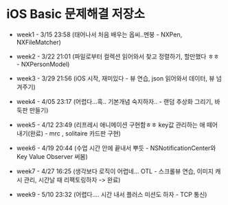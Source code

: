 iOS Basic 문제해결 저장소
=============

* week1 - 3/15 23:58 (태어나서 처음 배우는 옵씨..멘붕 - NXPen, NXFileMatcher)

* week2 - 3/22 21:01 (파일로부터 컬렉션 읽어와서 찾고 정렬하기, 할만했다 ㅎㅎ - NXPersonModel)

* week3 - 3/29 21:56 (iOS 시작, 재미있다 - 뷰 연습, json 읽어와서 데이터, 뷰 넘겨주기)

* week4 - 4/05 23:17 (어렵다...흑.. 기본개념 숙지하자.. - 랜덤 추상화 그리기, 바둑판 만들기)

* week5 - 4/12 23:49 (리프레시 애니메이션 구현함ㅎㅎ key값 관리하는 애 떼어내기(완료) - mrc , solitaire 카드판 구현)

* week6 - 4/19 20:44 (수업 시간 안에 끝내서 뿌듯 - NSNotificationCenter와 Key Value Observer 써봄)

* week7 - 4/27 16:25 (생각보다 로직이 어렵네... OTL - 스크롤뷰 연습, 이미지 캐시 관리, 시간날 때 리팩토링하자 -> 완료)

* week9 - 5/10 23:32 (어렵다.... 시간 내서 플러스 미션도 하자 - TCP 통신)
